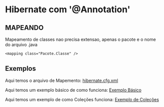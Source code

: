 # Hibernate com '@Annotation'
## MAPEANDO
Mapeamento de classes nao precisa extensao, apenas o pacote e o nome do arquivo .java

`<mapping class="Pacote.Classe" />`
## Exemplos
Aqui temos o arquivo de Mapemento: [hibernate.cfg.xml](hibernate.cfg.xml)

Aqui temos um exemplo básico de como funciona: [Exemplo Básico](Basico.java)

Aqui temos um exemplo de como Coleções funciona: [Exemplo de Coleções](Colecoes.java)